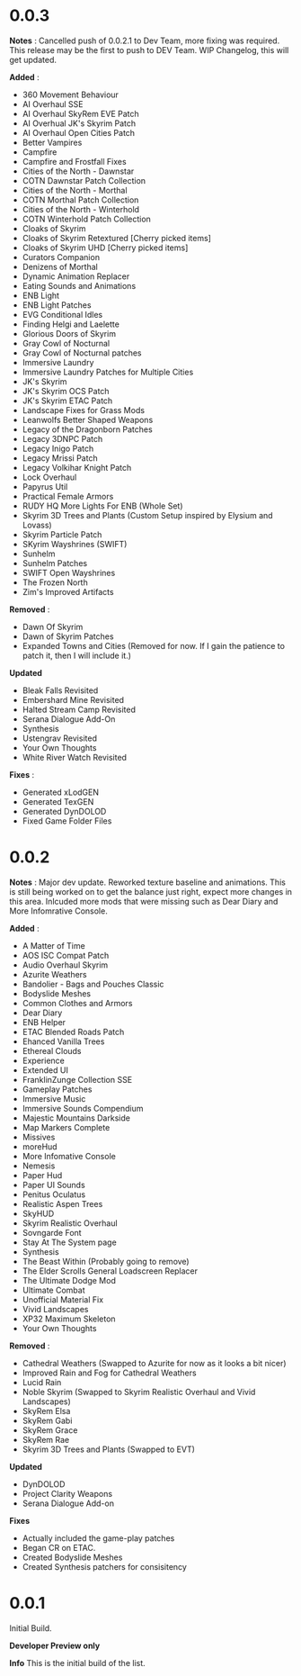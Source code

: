 # 0.0.3

**Notes** : Cancelled push of 0.0.2.1 to Dev Team, more fixing was required. This release may be the first to push to DEV Team. WIP Changelog, this will get updated.

**Added** :
- 360 Movement Behaviour
- AI Overhaul SSE
- AI Overhaul SkyRem EVE Patch
- AI Overhual JK's Skyrim Patch
- AI Overhaul Open Cities Patch
- Better Vampires
- Campfire
- Campfire and Frostfall Fixes
- Cities of the North - Dawnstar
- COTN Dawnstar Patch Collection
- Cities of the North - Morthal
- COTN Morthal Patch Collection
- Cities of the North - Winterhold
- COTN Winterhold Patch Collection
- Cloaks of Skyrim
- Cloaks of Skyrim Retextured [Cherry picked items]
- Cloaks of Skyrim UHD [Cherry picked items]
- Curators Companion
- Denizens of Morthal
- Dynamic Animation Replacer
- Eating Sounds and Animations
- ENB Light
- ENB Light Patches
- EVG Conditional Idles
- Finding Helgi and Laelette
- Glorious Doors of Skyrim
- Gray Cowl of Nocturnal
- Gray Cowl of Nocturnal patches
- Immersive Laundry
- Immersive Laundry Patches for Multiple Cities
- JK's Skyrim
- JK's Skyrim OCS Patch
- JK's Skyrim ETAC Patch
- Landscape Fixes for Grass Mods
- Leanwolfs Better Shaped Weapons
- Legacy of the Dragonborn Patches
- Legacy 3DNPC Patch
- Legacy Inigo Patch
- Legacy Mrissi Patch
- Legacy Volkihar Knight Patch
- Lock Overhaul
- Papyrus Util
- Practical Female Armors
- RUDY HQ More Lights For ENB (Whole Set)
- Skyrim 3D Trees and Plants (Custom Setup inspired by Elysium and Lovass)
- Skyrim Particle Patch
- SKyrim Wayshrines (SWIFT)
- Sunhelm
- Sunhelm Patches
- SWIFT Open Wayshrines
- The Frozen North
- Zim's Improved Artifacts

**Removed** :
- Dawn Of Skyrim
- Dawn of Skyrim Patches
- Expanded Towns and Cities (Removed for now. If I gain the patience to patch it, then I will include it.)

**Updated**
- Bleak Falls Revisited
- Embershard Mine Revisited
- Halted Stream Camp Revisited
- Serana Dialogue Add-On
- Synthesis
- Ustengrav Revisited
- Your Own Thoughts
- White River Watch Revisited

**Fixes** :
- Generated xLodGEN
- Generated TexGEN
- Generated DynDOLOD
- Fixed Game Folder Files

# 0.0.2

**Notes** : Major dev update. Reworked texture baseline and animations. This is still being worked on to get the balance just right, expect more changes in this area. Inlcuded more mods that were missing such as Dear Diary and More Infomrative Console.

**Added** :
- A Matter of Time
- AOS ISC Compat Patch
- Audio Overhaul Skyrim
- Azurite Weathers
- Bandolier - Bags and Pouches Classic
- Bodyslide Meshes
- Common Clothes and Armors
- Dear Diary
- ENB Helper
- ETAC Blended Roads Patch
- Ehanced Vanilla Trees
- Ethereal Clouds
- Experience
- Extended UI
- FranklinZunge Collection SSE
- Gameplay Patches
- Immersive Music
- Immersive Sounds Compendium
- Majestic Mountains Darkside
- Map Markers Complete
- Missives
- moreHud
- More Infomative Console
- Nemesis
- Paper Hud
- Paper UI Sounds
- Penitus Oculatus
- Realistic Aspen Trees
- SkyHUD
- Skyrim Realistic Overhaul
- Sovngarde Font
- Stay At The System page
- Synthesis
- The Beast Within (Probably going to remove)
- The Elder Scrolls General Loadscreen Replacer
- The Ultimate Dodge Mod
- Ultimate Combat
- Unofficial Material Fix
- Vivid Landscapes
- XP32 Maximum Skeleton
- Your Own Thoughts

**Removed** :
- Cathedral Weathers (Swapped to Azurite for now as it looks a bit nicer)
- Improved Rain and Fog for Cathedral Weathers
- Lucid Rain
- Noble Skyrim (Swapped to Skyrim Realistic Overhaul and Vivid Landscapes)
- SkyRem Elsa
- SkyRem Gabi
- SkyRem Grace
- SkyRem Rae
- Skyrim 3D Trees and Plants (Swapped to EVT)

**Updated**
- DynDOLOD 
- Project Clarity Weapons
- Serana Dialogue Add-on

**Fixes**
- Actually included the game-play patches
- Began CR on ETAC.
- Created Bodyslide Meshes
- Created Synthesis patchers for consisitency

# 0.0.1
Initial Build.

**Developer Preview only**

**Info**
This is the initial build of the list.